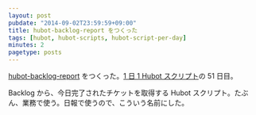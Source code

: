 ```yaml
---
layout: post
pubdate: "2014-09-02T23:59:59+09:00"
title: hubot-backlog-report をつくった
tags: [hubot, hubot-scripts, hubot-script-per-day]
minutes: 2
pagetype: posts
---
```

[hubot-backlog-report][gh:bouzuya/hubot-backlog-report] をつくった。[1 日 1 Hubot スクリプト][hubot-script-per-day]の 51 日目。

Backlog から、今日完了されたチケットを取得する Hubot スクリプト。たぶん、業務で使う。日報で使うので、こういう名前にした。

[gh:bouzuya/hubot-backlog-report]: https://github.com/bouzuya/hubot-backlog-report
[hubot-script-per-day]: http://blog.bouzuya.net/posts?tags=hubot-script-per-day
